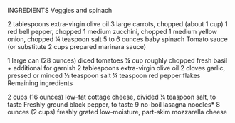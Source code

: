 INGREDIENTS
Veggies and spinach


2 tablespoons extra-virgin olive oil
3 large carrots, chopped (about 1 cup)
1 red bell pepper, chopped
1 medium zucchini, chopped
1 medium yellow onion, chopped
¼ teaspoon salt
5 to 6 ounces baby spinach
Tomato sauce (or substitute 2 cups prepared marinara sauce)

1 large can (28 ounces) diced tomatoes
¼ cup roughly chopped fresh basil + additional for garnish
2 tablespoons extra-virgin olive oil
2 cloves garlic, pressed or minced
½ teaspoon salt
¼ teaspoon red pepper flakes
Remaining ingredients

2 cups (16 ounces) low-fat cottage cheese, divided
¼ teaspoon salt, to taste
Freshly ground black pepper, to taste
9 no-boil lasagna noodles*
8 ounces (2 cups) freshly grated low-moisture, part-skim mozzarella cheese